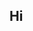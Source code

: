 ##  Hi 
<!-- 🌷 Here are some about me.

- 🪐 I’m not sure what I have to do here.
- 🏳️‍🌈 Pronouns- anyone.
-->
